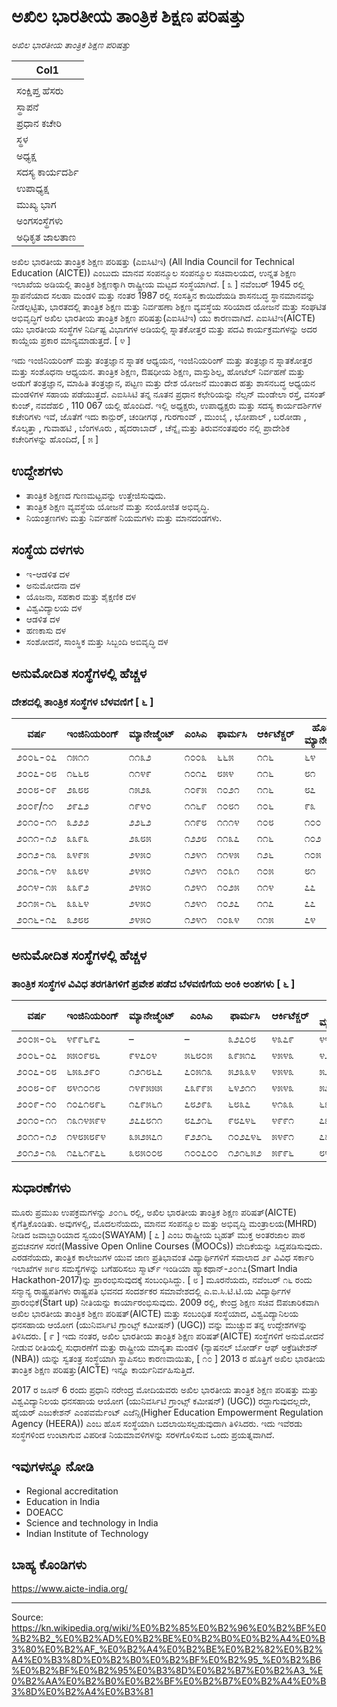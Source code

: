 # ಅಖಿಲ ಭಾರತೀಯ ತಾಂತ್ರಿಕ ಶಿಕ್ಷಣ ಪರಿಷತ್ತು

*ಅಖಿಲ ಭಾರತೀಯ ತಾಂತ್ರಿಕ ಶಿಕ್ಷಣ ಪರಿಷತ್ತು*

| Col1 |
| --- |
|  |
| ಸಂಕ್ಷಿಪ್ತ ಹೆಸರು |
| ಸ್ಥಾಪನೆ |
| ಪ್ರಧಾನ ಕಚೇರಿ |
| ಸ್ಥಳ |
| ಅಧ್ಯಕ್ಷ |
| ಸದಸ್ಯ ಕಾರ್ಯದರ್ಶಿ |
| ಉಪಾಧ್ಯಕ್ಷ |
| ಮುಖ್ಯ ಭಾಗ |
| ಅಂಗಸಂಸ್ಥೆಗಳು |
| ಅಧಿಕೃತ ಜಾಲತಾಣ |

ಅಖಿಲ ಭಾರತೀಯ ತಾಂತ್ರಿಕ ಶಿಕ್ಷಣ ಪರಿಷತ್ತು (ಎಐಸಿಟಿಇ) (All India Council for Technical Education (AICTE)) ಎಂಬುದು ಮಾನವ ಸಂಪನ್ಮೂಲ ಸಂಪನ್ಮೂಲ ಸಚಿವಾಲಯದ, ಉನ್ನತ ಶಿಕ್ಷಣ ಇಲಾಖೆಯ ಅಡಿಯಲ್ಲಿ ತಾಂತ್ರಿಕ ಶಿಕ್ಷಣಕ್ಕಾಗಿ ರಾಷ್ಟ್ರೀಯ ಮಟ್ಟದ ಸಂಸ್ಥೆಯಾಗಿದೆ. [ ೩ ] ನವೆಂಬರ್ 1945 ರಲ್ಲಿ ಸ್ಥಾಪನೆಯಾದ ಸಲಹಾ ಮಂಡಳಿ ಮತ್ತು ನಂತರ 1987 ರಲ್ಲಿ ಸಂಸತ್ತಿನ ಕಾಯಿದೆಯಡಿ ಶಾಸನಬದ್ಧ ಸ್ಥಾನಮಾನವನ್ನು ನೀಡಲ್ಪಟ್ಟಿತು, ಭಾರತದಲ್ಲಿ ತಾಂತ್ರಿಕ ಶಿಕ್ಷಣ ಮತ್ತು ನಿರ್ವಹಣಾ ಶಿಕ್ಷಣ ವ್ಯವಸ್ಥೆಯ ಸರಿಯಾದ ಯೋಜನೆ ಮತ್ತು ಸಂಘಟಿತ ಅಭಿವೃದ್ಧಿಗೆ ಅಖಿಲ ಭಾರತೀಯ ತಾಂತ್ರಿಕ ಶಿಕ್ಷಣ ಪರಿಷತ್ತು(ಎಐಸಿಟಿಇ) ಯು ಕಾರಣವಾಗಿದೆ. ಎಐಸಿಟಿಇ(AICTE) ಯು ಭಾರತೀಯ ಸಂಸ್ಥೆಗಳ ನಿರ್ದಿಷ್ಟ ವಿಭಾಗಗಳ ಅಡಿಯಲ್ಲಿ ಸ್ನಾತಕೋತ್ತರ ಮತ್ತು ಪದವಿ ಕಾರ್ಯಕ್ರಮಗಳನ್ನು ಅದರ ಕಾಯ್ದೆಯ ಪ್ರಕಾರ ಮಾನ್ಯಮಾಡುತ್ತದೆ. [ ೪ ]

ಇದು ಇಂಜಿನಿಯರಿಂ‍ಗ್ ಮತ್ತು ತಂತ್ರಜ್ಞಾನ ಸ್ನಾತಕ ಆಧ್ಯಯನ, ಇಂಜಿನಿಯರಿಂ‍ಗ್ ಮತ್ತು ತಂತ್ರಜ್ಞಾನ ಸ್ನಾತಕೋತ್ತರ ಮತ್ತು ಸಂಶೊಧನಾ ಆಧ್ಯಯನ. ತಾಂತ್ರಿಕ ಶಿಕ್ಷಣ, ಔಷಧೀಯ ಶಿಕ್ಷಣ, ವಾಸ್ತುಶಿಲ್ಪ, ಹೋಟೆಲ್ ನಿರ್ವಹಣೆ ಮತ್ತು ಅಡುಗೆ ತಂತ್ರಜ್ಞಾನ, ಮಾಹಿತಿ ತಂತ್ರಜ್ಞಾನ, ಪಟ್ಟಣ ಮತ್ತು ದೇಶ ಯೋಜನೆ ಮುಂತಾದ ಹತ್ತು ಶಾಸನಬದ್ಧ ಆಧ್ಯಯನ ಮಂಡಳಿಗಳ ಸಹಾಯ ಪಡೆಯುತ್ತದೆ. ಎಐಸಿಸಿಟಿ ತನ್ನ ನೂತನ ಪ್ರಧಾನ ಕಛೇರಿಯನ್ನು ನೆಲ್ಸನ್ ಮಂಡೇಲಾ ರಸ್ತೆ, ವಸಂತ್ ಕುಂಜ್, ನವದೆಹಲಿ , 110 067 ಯಲ್ಲಿ ಹೊಂದಿದೆ. ಇಲ್ಲಿ ಅಧ್ಯಕ್ಷರು, ಉಪಾಧ್ಯಕ್ಷರು ಮತ್ತು ಸದಸ್ಯ ಕಾರ್ಯದರ್ಶಿಗಳ ಕಚೇರಿಗಳು ಇವೆ, ಜೊತೆಗೆ ಇದು ಕಾನ್ಪುರ್, ಚಂಡೀಗಢ , ಗುರಗಾಂವ್ , ಮುಂಬೈ , ಭೋಪಾಲ್ , ಬರೋಡಾ , ಕೊಲ್ಕತ್ತಾ , ಗುವಾಹಟಿ , ಬೆಂಗಳೂರು , ಹೈದರಾಬಾದ್ , ಚೆನ್ನೈ ಮತ್ತು ತಿರುವನಂತಪುರಂ ನಲ್ಲಿ ಪ್ರಾದೇಶಿಕ ಕಚೇರಿಗಳನ್ನು ಹೊಂದಿದೆ, [ ೫ ]

## ಉದ್ದೇಶಗಳು

- ತಾಂತ್ರಿಕ ಶಿಕ್ಷಣದ ಗುಣಮಟ್ಟವನ್ನು ಉತ್ತೇಜಿಸುವುದು.
- ತಾಂತ್ರಿಕ ಶಿಕ್ಷಣ ವ್ಯವಸ್ಥೆಯ ಯೋಜನೆ ಮತ್ತು ಸಂಯೋಜಿತ ಅಭಿವೃದ್ಧಿ.
- ನಿಯಂತ್ರಣಗಳು ಮತ್ತು ನಿರ್ವಹಣೆ ನಿಯಮಗಳು ಮತ್ತು ಮಾನದಂಡಗಳು.

## ಸಂಸ್ಥೆಯ ದಳಗಳು

- ಇ-ಆಡಳಿತ ದಳ
- ಅನುಮೋದನಾ ದಳ
- ಯೊಜನಾ, ಸಹಕಾರ ಮತ್ತು ಶೈಕ್ಷಣಿಕ ದಳ
- ವಿಶ್ವವಿದ್ಯಾಲಯ ದಳ
- ಆಡಳಿತ ದಳ
- ಹಣಕಾಸು ದಳ
- ಸಂಶೋದನೆ, ಸಾಂಸ್ಥಿಕ ಮತ್ತು ಸಿಬ್ಬಂದಿ ಅಬಿವೃದ್ಧಿ ದಳ

## ಅನುಮೋದಿತ ಸಂಸ್ಥೆಗಳಲ್ಲಿ ಹೆಚ್ಚಳ

### ದೇಶದಲ್ಲಿ ತಾಂತ್ರಿಕ ಸಂಸ್ಥೆಗಳ ಬೆಳವಣಿಗೆ [ ೬ ]

| ವರ್ಷ | ಇಂಜಿನಿಯರಿಂಗ್ | ಮ್ಯಾನೇಜ್ಮೆಂಟ್ | ಎಂಸಿಎ | ಫಾರ್ಮಸಿ | ಆರ್ಕಿಟೆಕ್ಚರ್ | ಹೊಟೆಲ್ ಮ್ಯಾನೇಜ್ಮೆಂಟ್ | ಒಟ್ಟು |
| --- | --- | --- | --- | --- | --- | --- | --- |
| ೨೦೦೬-೦೭ | ೧೫೧೧ | ೧೧೩೨ | ೧೦೦೩ | ೬೬೫ | ೧೧೬ | ೬೪ | ೪೪೯೧ |
| ೨೦೦೭-೦೮ | ೧೬೬೮ | ೧೧೪೯ | ೧೦೧೭ | ೮೫೪ | ೧೧೬ | ೮೧ | ೪೮೮೫ |
| ೨೦೦೮-೦೯ | ೨೩೮೮ | ೧೫೨೩ | ೧೦೯೫ | ೧೦೨೧ | ೧೧೬ | ೮೭ | ೬೨೩೦ |
| ೨೦೦೯/೧೦ | ೨೯೭೨ | ೧೯೪೦ | ೧೧೬೯ | ೧೦೮೧ | ೧೦೬ | ೯೩ | ೭೩೬೧ |
| ೨೦೧೦-೧೧ | ೩೨೨೨ | ೨೨೬೨ | ೧೧೯೮ | ೧೧೧೪ | ೧೦೮ | ೧೦೦ | ೮೦೦೪ |
| ೨೦೧೧-೧೨ | ೩೩೯೩ | ೨೩೮೫ | ೧೨೨೮ | ೧೧೩೭ | ೧೧೬ | ೧೦೨ | ೮೩೬೧ |
| ೨೦೧೨-೧೩ | ೩೪೯೫ | ೨೪೫೦ | ೧೨೪೧ | ೧೧೪೫ | ೧೨೬ | ೧೦೫ | ೮೫೬೨ |
| ೨೦೧೩-೧೪ | ೩೩೮೪ | ೨೪೫೦ | ೧೨೪೧ | ೧೦೩೧ | ೧೦೫ | ೮೧ | ೮೫೬೨ |
| ೨೦೧೪-೧೫ | ೩೩೯೨ | ೨೪೫೦ | ೧೨೪೧ | ೧೦೨೫ | ೧೧೪ | ೭೭ | ೮೫೬೨ |
| ೨೦೧೫-೧೬ | ೩೩೬೪ | ೨೪೫೦ | ೧೨೪೧ | ೧೦೨೭ | ೧೧೭ | ೭೭ | ೮೫೬೨ |
| ೨೦೧೬-೧೭ | ೩೨೮೮ | ೨೪೫೦ | ೧೨೪೧ | ೧೦೩೪ | ೧೧೫ | ೭೪ |  |

## ಅನುಮೋದಿತ ಸಂಸ್ಥೆಗಳಲ್ಲಿ ಹೆಚ್ಚಳ

### ತಾಂತ್ರಿಕ ಸಂಸ್ಥೆಗಳ ವಿವಿಧ ತರಗತಿಗಳಿಗೆ ಪ್ರವೇಶ ಪಡೆದ ಬೆಳವಣಿಗೆಯ ಅಂಕಿ ಅಂಶಗಳು [ ೬ ]

| ವರ್ಷ | ಇಂಜಿನಿಯರಿಂಗ್ | ಮ್ಯಾನೇಜ್ಮೆಂಟ್ | ಎಂಸಿಎ | ಫಾರ್ಮಸಿ | ಆರ್ಕಿಟೆಕ್ಚರ್ | ಹೊಟೆಲ್ ಮ್ಯಾನೇಜ್ಮೆಂಟ್ | ಒಟ್ಟು |
| --- | --- | --- | --- | --- | --- | --- | --- |
| ೨೦೦೫-೦೬ | ೪೯೯೬೯೭ | – | – | ೩೨೭೦೮ | ೪೩೭೯ | ೪೪೩೫ | ೫೪೧೨೧೯ |
| ೨೦೦೬-೦೭ | ೫೫೦೯೮೬ | ೯೪೭೦೪ | ೫೬೮೦೫ | ೩೯೫೧೭ | ೪೫೪೩ | ೪೨೪೨ | ೭೫೦೭೯೭ |
| ೨೦೦೭-೦೮ | ೬೫೩೨೯೦ | ೧೨೧೮೬೭ | ೭೦೫೧೩ | ೫೨೩೩೪ | ೪೫೪೩ | ೫೨೭೫ | ೯೦೭೮೨೨ |
| ೨೦೦೮-೦೯ | ೮೪೧೦೧೮ | ೧೪೯೫೫೫ | ೭೩೯೯೫ | ೬೪೨೧೧ | ೪೫೪೩ | ೫೭೯೪ | ೧೧೩೯೧೧೬ |
| ೨೦೦೯-೧೦ | ೧೦೭೧೮೯೬ | ೧೭೯೫೬೧ | ೭೮೨೯೩ | ೬೮೩೭ | ೪೧೩೩ | ೬೩೮೭ | ೧೪೦೮೮೦೭ |
| ೨೦೧೦-೧೧ | ೧೩೧೪೫೯೪ | ೨೭೭೮೧೧ | ೮೭೨೧೬ | ೯೮೭೪೬ | ೪೯೯೧ | ೭೩೯೩ | ೧೭೯೦೭೫೧ |
| ೨೦೧೧-೧೨ | ೧೪೮೫೮೯೪ | ೩೫೨೫೭೧ | ೯೨೨೧೬ | ೧೦೨೭೪೬ | ೫೪೯೧ | ೭೬೯೩ | ೨೦೪೬೬೧೧ |
| ೨೦೧೨-೧೩ | ೧೭೬೧೯೭೬ | ೩೮೫೦೦೮ | ೧೦೦೭೦೦ | ೧೨೧೬೫೨ | ೫೯೯೬ | ೮೪೦೧ | ೨೨೩೬೭೪೩ |

## ಸುಧಾರಣೆಗಳು

ಮೂರು ಪ್ರಮುಖ ಉಪಕ್ರಮಗಳನ್ನು ೨೦೧೬ ರಲ್ಲಿ, ಅಖಿಲ ಭಾರತೀಯ ತಾಂತ್ರಿಕ ಶಿಕ್ಷಣ ಪರಿಷತ್(AICTE) ಕೈಗೆತ್ತಿಕೊಂಡಿತು. ಅವುಗಳಲ್ಲಿ, ಮೊದಲನೆಯದು, ಮಾನವ ಸಂಪನ್ಮೂಲ ಮತ್ತು ಅಭಿವೃದ್ಧಿ ಮಂತ್ರಾಲಯ(MHRD) ನೀಡಿದ ಜವಾಬ್ದಾರಿಯಾದ ಸ್ವಯಂ(SWAYAM) [ ೭ ] ಎಂಬ ರಾಷ್ಟ್ರೀಯ ಬೃಹತ್ ಮುಕ್ತ ಅಂತರಜಾಲ ಪಾಠ ಪ್ರವಚನಗಳ ಸರಣಿ(Massive Open Online Courses (MOOCs)) ವೇದಿಕೆಯನ್ನು ಸಿದ್ದಪಡಿಸುವುದು. ಎರಡನೆಯದು, ತಾಂತ್ರಿಕ ಕಾಲೇಜುಗಳ ಯುವ ಜಾಣ ಪ್ರತಿಭಾವಂತ ವಿದ್ಯಾರ್ಥಿಗಳಿಗೆ ಸವಾಲಾದ ೨೯ ವಿವಿಧ ಸರ್ಕಾರಿ ಇಲಾಖೆಗಳ ೫೯೮ ಸಮಸ್ಯೆಗಳನ್ನು ಬಗೆಹರಿಸಲು ಸ್ಮಾರ್ಟ್ ಇಂಡಿಯಾ ಹ್ಯಾಕಥಾನ್-೨೦೧೭(Smart India Hackathon-2017)ನ್ನು ಪ್ರಾರಂಭಿಸುವುದಕ್ಕೆ ಸಂಬಂಧಿಸಿದ್ದು. [ ೮ ] ಮೂರನೆಯದು, ನವೆಂಬರ್ ೧೬ ರಂದು ಸನ್ಮಾನ್ಯ ರಾಷ್ಟ್ರಪತಿಗಳು ರಾಷ್ಟ್ರಪತಿ ಭವನದ ಸಂದರ್ಶಕರ ಸಮಾವೇಶದಲ್ಲಿ ಎ.ಐ.ಸಿ.ಟಿ.ಟಿ.ಯ ವಿದ್ಯಾರ್ಥಿಗಳ ಪ್ರಾರಂಭಿಕೆ(Start up) ನೀತಿಯನ್ನು ಕಾರ್ಯಾರಂಭಿಸುವುದು. 2009 ರಲ್ಲಿ, ಕೇಂದ್ರ ಶಿಕ್ಷಣ ಸಚಿವ ಔಪಚಾರಿಕವಾಗಿ ಅಖಿಲ ಭಾರತೀಯ ತಾಂತ್ರಿಕ ಶಿಕ್ಷಣ ಪರಿಷತ್(AICTE) ಮತ್ತು ಸಂಬಂಧಿತ ಸಂಸ್ಥೆಯಾದ, ವಿಶ್ವವಿದ್ಯಾನಿಲಯ ಧನಸಹಾಯ ಆಯೋಗ (ಯುನಿವರ್ಸಿಟಿ ಗ್ರಾಂಟ್ಸ್ ಕಮೀಷನ್) (UGC)) ವನ್ನು ಮುಚ್ಚುವ ತನ್ನ ಉದ್ದೇಶಗಳನ್ನು ತಿಳಿಸಿದರು. [ ೯ ] ಇದು ನಂತರ, ಅಖಿಲ ಭಾರತೀಯ ತಾಂತ್ರಿಕ ಶಿಕ್ಷಣ ಪರಿಷತ್(AICTE) ಸಂಸ್ಥೆಗಳಿಗೆ ಅನುಮೋದನೆ ನೀಡುವ ರೀತಿಯಲ್ಲಿ ಸುಧಾರಣೆಗೆ ಮತ್ತು ರಾಷ್ಟ್ರೀಯ ಮಾನ್ಯತಾ ಮಂಡಳಿ (ನ್ಯಾಷನಲ್ ಬೋರ್ಡ್ ಆಫ್ ಅಕ್ರೆಡಿಟೇಶನ್ (NBA)) ಯನ್ನು ಸ್ವತಂತ್ರ ಸಂಸ್ಥೆಯಾಗಿ ಸ್ಥಾಪಿಸಲು ಕಾರಣವಾಯಿತು, [ ೧೦ ] 2013 ರ ಹೊತ್ತಿಗೆ ಅಖಿಲ ಭಾರತೀಯ ತಾಂತ್ರಿಕ ಶಿಕ್ಷಣ ಪರಿಷತ್ತು(AICTE) ಇನ್ನೂ ಕಾರ್ಯನಿರ್ವಹಿಸುತ್ತಿದೆ.

2017 ರ ಜೂನ್ 6 ರಂದು ಪ್ರಧಾನಿ ನರೇಂದ್ರ ಮೋದಿಯವರು ಅಖಿಲ ಭಾರತೀಯ ತಾಂತ್ರಿಕ ಶಿಕ್ಷಣ ಪರಿಷತ್ತು ಮತ್ತು ವಿಶ್ವವಿದ್ಯಾನಿಲಯ ಧನಸಹಾಯ ಆಯೋಗ (ಯುನಿವರ್ಸಿಟಿ ಗ್ರಾಂಟ್ಸ್ ಕಮೀಷನ್) (UGC)) ರದ್ದಾಗುವುದಲ್ಲದೇ, ಹೈಯರ್ ಎಜುಕೇಶನ್ ಎಂಪವರ್ಮೆಂಟ್ ಎಜೆನ್ಸಿ(Higher Education Empowerment Regulation Agency (HEERA)) ಎಂಬ ಹೊಸ ಸಂಸ್ಥೆಯಾಗಿ ಬದಲಾಯಿಸಲ್ಪಡುವುದಾಗಿ ತಿಳಿಸಿದರು. ಇದು ಇವೆರಡು ಸಂಸ್ಥೆಗಳಿಂದ ಉಂಟಾಗುವ ವಿಪರೀತ ನಿಯಮಾವಳಿಗಳನ್ನು ಸರಳಗೊಳಿಸುವ ಒಂದು ಪ್ರಯತ್ನವಾಗಿದೆ.

## ಇವುಗಳನ್ನೂ ನೋಡಿ

- Regional accreditation
- Education in India
- DOEACC
- Science and technology in India
- Indian Institute of Technology

## ಬಾಹ್ಯ ಕೊಂಡಿಗಳು

https://www.aicte-india.org/

---
Source: https://kn.wikipedia.org/wiki/%E0%B2%85%E0%B2%96%E0%B2%BF%E0%B2%B2_%E0%B2%AD%E0%B2%BE%E0%B2%B0%E0%B2%A4%E0%B3%80%E0%B2%AF_%E0%B2%A4%E0%B2%BE%E0%B2%82%E0%B2%A4%E0%B3%8D%E0%B2%B0%E0%B2%BF%E0%B2%95_%E0%B2%B6%E0%B2%BF%E0%B2%95%E0%B3%8D%E0%B2%B7%E0%B2%A3_%E0%B2%AA%E0%B2%B0%E0%B2%BF%E0%B2%B7%E0%B2%A4%E0%B3%8D%E0%B2%A4%E0%B3%81
